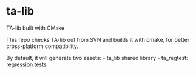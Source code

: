 # ta-lib
TA-lib built with CMake

This repo checks TA-lib out from SVN and builds it with cmake, for better cross-platform compatibility.

By default, it will generate two assets:
    - ta_lib shared library
    - ta_regtest: regression tests

